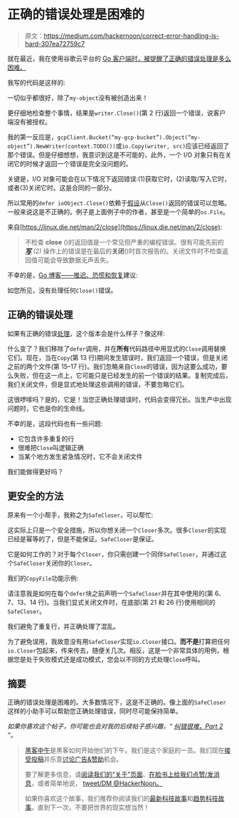# 正确的错误处理是困难的

> 原文：<https://medium.com/hackernoon/correct-error-handling-is-hard-307ea72759c7>

就在最近，我在使用谷歌云平台的 [Go 客户端时，被提醒了正确的错误处理是多么困难。](https://github.com/GoogleCloudPlatform/google-cloud-go)

我写的代码是这样的:

一切似乎都很好，除了`my-object`没有被创造出来！

更仔细地检查整个事情，结果是`writer.Close()`(第 2 行)返回一个错误，说客户端没有被授权。

我的第一反应是，`gcpClient.Bucket(“my-gcp-bucket”).Object(“my-object”).NewWriter(context.TODO())`或`io.Copy(writer, src)`应该已经返回了那个错误。但是仔细想想，我意识到这是不可能的，此外，一个 I/O 对象只有在关闭它的时候才返回一个错误是完全没问题的。

关键是，I/O 对象可能会在以下情况下返回错误:(1)获取它时，(2)读取/写入它时，或者(3)关闭它时。这是合同的一部分。

所以常用的`defer ioObject.Close()`依赖于[假设](https://hackernoon.com/tagged/assumption)从`Close()`返回的错误可以忽略。一般来说这是不正确的。例子是上面例子中的作者，甚至是一个简单的`os.File`。

来自[https://linux.die.net/man/2/close](https://linux.die.net/man/2/close):

> 不检查 **close** ()的返回值是一个常见但严重的编程错误。很有可能先前的 [***写***](https://linux.die.net/man/2/write) *(2)* 操作上的错误是在最后的**关闭**()时首次报告的。关闭文件时不检查返回值可能会导致数据无声丢失。

不幸的是，[Go 博客——推迟、恐慌和恢复](https://blog.golang.org/defer-panic-and-recover)建议:

如您所见，没有处理任何`Close()`错误。

## 正确的错误处理

如果有正确的错误[处理](https://hackernoon.com/tagged/handling)，这个版本会是什么样子？像这样:

什么变了？我们移除了`defer`调用，并在**所有**代码路径中用显式的`Close`调用替换它们。现在，当在`Copy`(第 13 行)期间发生错误时，我们返回一个错误，但是关闭之前的两个文件(第 15–17 行)。我们忽略来自`Close`的错误，因为这要么成功，要么失败，但在这一点上，它可能只是已经发生的前一个错误的结果。复制完成后，我们关闭文件，但是显式地处理这些调用的错误，不要忽略它们。

这很啰嗦吗？是的，它是！当您正确处理错误时，代码会变得冗长。当生产中出现问题时，它也是你的生命线。

不幸的是，这段代码也有一些问题:

*   它包含许多重复的行
*   很难把`Close`叫逻辑正确
*   当某个地方发生紧急情况时，它不会关闭文件

我们能做得更好吗？

## 更安全的方法

原来有一个小帮手，我称之为`SafeCloser`，可以帮忙:

这实际上只是一个安全措施，所以你想关闭一个`Closer`多次。很多`Closer`的实现已经是幂等的了，但是不能保证。`SafeCloser`是保证。

它是如何工作的？对于每个`Closer`，你只需创建一个同伴`SafeCloser`，并通过这个`SafeCloser`关闭你的`Closer`。

我们的`CopyFile`功能示例:

请注意我是如何在每个`defer`块之前声明一个`SafeCloser`并在其中使用的(第 6、7、13、14 行)。当我们显式关闭文件时，在底部(第 21 和 26 行)使用相同的`SafeCloser`。

我们避免了重复行，并正确处理了混乱。

为了避免误用，我故意没有用`SafeCloser`实现`io.Closer`接口。**而不是**打算把任何`io.Closer`包起来，传来传去，随便关几次。相反，这是一个非常具体的用例，根据您是处于失败模式还是成功模式，您会以不同的方式处理`Close`呼叫。

## 摘要

正确的错误处理是困难的。大多数情况下，这是不正确的。像上面的`SafeCloser`这样的小助手可以帮助您正确处理错误，同时尽可能保持简单。

*如果你喜欢这个帖子，你可能也会对我的后续帖子感兴趣，“* [*纠错很难，Part 2*](/@peter.gtz/correct-error-handling-is-hard-part-2-bba10ce73c46) *”。*

> [黑客中午](http://bit.ly/Hackernoon)是黑客如何开始他们的下午。我们是这个家庭的一员。我们现在[接受投稿](http://bit.ly/hackernoonsubmission)并乐意[讨论广告&赞助](mailto:partners@amipublications.com)机会。
> 
> 要了解更多信息，请[阅读我们的“关于”页面](https://goo.gl/4ofytp)、[在脸书上给我们点赞/发消息](http://bit.ly/HackernoonFB)，或者简单地说， [tweet/DM @HackerNoon。](https://goo.gl/k7XYbx)
> 
> 如果你喜欢这个故事，我们推荐你阅读我们的[最新科技故事](http://bit.ly/hackernoonlatestt)和[趋势科技故事](https://hackernoon.com/trending)。直到下一次，不要把世界的现实想当然！